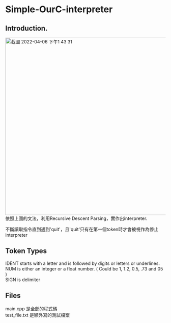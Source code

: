 # Simple-OurC-interpreter

## Introduction.  

<img width="556" alt="截圖 2022-04-06 下午1 43 31" src="https://user-images.githubusercontent.com/85448144/161903783-3d2e1ae3-45a9-4380-b699-a896555bf58b.png">
依照上圖的文法，利用Recursive Descent Parsing，實作出interpreter.  

不斷讀取指令直到遇到'quit'，且'quit'只有在第一個token時才會被視作為停止interpreter  
  
## Token Types  

IDENT starts with a letter and is followed by digits or letters or underlines.  
NUM is either an integer or a float number. ( Could be 1, 1.2, 0.5, .73 and 05 )  
SIGN is delimiter

## Files  

main.cpp 是全部的程式碼  
test_file.txt 是額外寫的測試檔案
